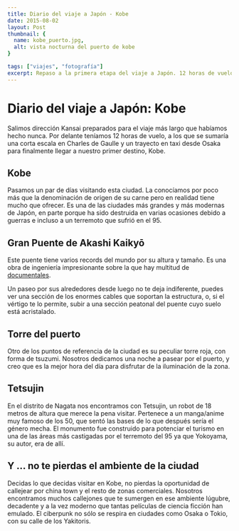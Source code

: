 ```yaml
---
title: Diario del viaje a Japón - Kobe
date: 2015-08-02
layout: Post
thumbnail: {
  name: kobe_puerto.jpg, 
  alt: vista nocturna del puerto de kobe
}

tags: ["viajes", "fotografía"]
excerpt: Repaso a la primera etapa del viaje a Japón. 12 horas de vuelo con un trasbordo corto en Charles de Gaulle para llegar finalmente a Osaka, desde donde visitamos Kobe.
---
```


# Diario del viaje a Japón: Kobe

Salimos dirección Kansai preparados para el viaje más largo que habíamos hecho nunca. Por delante teníamos 12 horas de vuelo, a los que se sumaría una corta escala en Charles de Gaulle y un trayecto en taxi desde Osaka para finalmente llegar a nuestro primer destino, Kobe.

<Photo name="aeropuerto_charles_de_gaulle.jpg" alt="Nuestra puerta de embarque en Charles de Gaulle" />

## Kobe

Pasamos un par de días visitando esta ciudad. La conocíamos por poco más que la denominación de origen de su carne pero en realidad tiene mucho que ofrecer. Es una de las ciudades más grandes y más modernas de Japón, en parte porque ha sido destruida en varias ocasiones debido a guerras e incluso a un terremoto que sufrió en el 95.

## Gran Puente de Akashi Kaikyō

Este puente tiene varios records del mundo por su altura y tamaño. Es una obra de ingeniería impresionante sobre la que hay multitud de [documentales](https://www.youtube.com/results?search_query=akashi+Kaikyo).

Un paseo por sus alrededores desde luego no te deja indiferente, puedes ver una sección de los enormes cables que soportan la estructura, o, si el vértigo te lo permite, subir a una sección peatonal del puente cuyo suelo está acristalado.

<div class="flex"><Photo class="w-1/2" name="kobe_akashi_kaikyo_1.jpg" alt="Vista del puente akashi kaikyo desde la costa" /><Photo class="w-1/2" name="kobe_akashi_kaikyo_2.jpg" alt="Vista del puente akashi kaikyo" /></div>

## Torre del puerto

Otro de los puntos de referencia de la ciudad es su peculiar torre roja, con forma de tsuzumi. Nosotros dedicamos una noche a pasear por el puerto, y creo que es la mejor hora del día para disfrutar de la iluminación de la zona.

<Photo name="kobe_puerto.jpg" alt="Imagen nocturna del paseo del puerto con el tsuzumi iluminado" />

## Tetsujin

En el distrito de Nagata nos encontramos con Tetsujin, un robot de 18 metros de altura que merece la pena visitar. Pertenece a un manga/anime muy famoso de los 50, que sentó las bases de lo que después sería el género mecha. El monumento fue construido para potenciar el turismo en una de las áreas más castigadas por el terremoto del 95 ya que Yokoyama, su autor, era de allí.

<Photo name="kobe_tetsujin.jpg" alt="Un japonés anciano pase en bici por delante del Monumento Tetsujin" />

## Y … no te pierdas el ambiente de la ciudad

Decidas lo que decidas visitar en Kobe, no pierdas la oportunidad de callejear por china town y el resto de zonas comerciales. Nosotros encontramos muchos callejones que te sumergen en ese ambiente lúgubre, decadente y a la vez moderno que tantas películas de ciencia ficción han emulado. El ciberpunk no sólo se respira en ciudades como Osaka o Tokio, con su calle de los Yakitoris.

<div class="flex flex-col">
  <img class="object-scale-down" src="~@images/kobe_1.jpg" alt="" />
  <img class="object-scale-down" src="~@images/kobe_2.jpg" alt="" />
  <img class="object-scale-down" src="~@images/kobe_3.jpg" alt="" />
  <img class="object-scale-down" src="~@images/kobe_4.jpg" alt="" />
  <img class="object-scale-down" src="~@images/kobe_5.jpg" alt="" />
  <img class="object-scale-down" src="~@images/kobe_6.jpg" alt="" />
  <img class="object-scale-down" src="~@images/kobe_7.jpg" alt="" />
</div>
